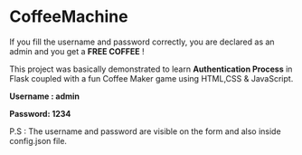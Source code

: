 # CoffeeMachine
If you fill the username and password correctly, you are declared as an admin and you get a **FREE COFFEE** ! 

This project was basically demonstrated to learn **Authentication Process** in Flask coupled with a fun Coffee Maker game using HTML,CSS & JavaScript. 

**Username : admin**

**Password: 1234**

P.S : The username and password are visible on the form and also inside config.json file.
